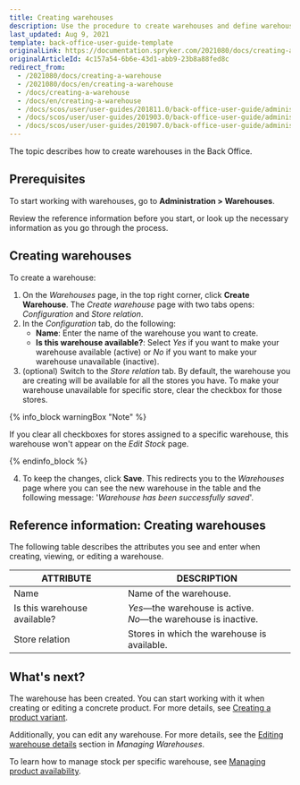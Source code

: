 ```yaml
---
title: Creating warehouses
description: Use the procedure to create warehouses and define warehouses per specific stores in the Back Office.
last_updated: Aug 9, 2021
template: back-office-user-guide-template
originalLink: https://documentation.spryker.com/2021080/docs/creating-a-warehouse
originalArticleId: 4c157a54-6b6e-43d1-abb9-23b8a88fed8c
redirect_from:
  - /2021080/docs/creating-a-warehouse
  - /2021080/docs/en/creating-a-warehouse
  - /docs/creating-a-warehouse
  - /docs/en/creating-a-warehouse
  - /docs/scos/user/user-guides/201811.0/back-office-user-guide/administration/warehouses/creating-warehouses.html
  - /docs/scos/user/user-guides/201903.0/back-office-user-guide/administration/warehouses/creating-warehouses.html
  - /docs/scos/user/user-guides/201907.0/back-office-user-guide/administration/warehouses/creating-warehouses.html
---
```


The topic describes how to create warehouses in the Back Office.

## Prerequisites

To start working with warehouses, go to **Administration&nbsp;<span aria-label="and then">></span> Warehouses**.

Review the reference information before you start, or look up the necessary information as you go through the process.

## Creating warehouses

To create a warehouse:

1. On the *Warehouses* page, in the top right corner, click **Create Warehouse**.
The *Create warehouse* page with two tabs opens: *Configuration* and *Store relation*.
2. In the *Configuration* tab, do the following:
    * **Name**: Enter the name of the warehouse you want to create.
    * **Is this warehouse available?**: Select *Yes* if you want to make your warehouse available (active) or *No* if you want to make your warehouse unavailable (inactive).
3. (optional) Switch to the *Store relation* tab. By default, the warehouse you are creating will be available for all the stores you have.
To make your warehouse unavailable for specific store, clear the checkbox for those stores.

{% info_block warningBox "Note" %}

If you clear all checkboxes for stores assigned to a specific warehouse, this warehouse won't appear on the *Edit Stock* page.

{% endinfo_block %}

4. To keep the changes, click **Save**. This redirects you to the *Warehouses* page where you can see the new warehouse in the table and the following message: '*Warehouse has been successfully saved*'.

## Reference information: Creating warehouses

The following table describes the attributes you see and enter when creating, viewing, or editing a warehouse.

| ATTRIBUTE | DESCRIPTION |
| --- | --- |
| Name | Name of the warehouse. |
| Is this warehouse available? | *Yes*—the warehouse is active.<br>*No*—the warehouse is inactive. |
| Store relation | Stores in which the warehouse is available. |

## What's next?

The warehouse has been created. You can start working with it when creating or editing a concrete product. For more details, see [Creating a product variant](/docs/scos/user/back-office-user-guides/{{page.version}}/catalog/products/manage-concrete-products/creating-product-variants.html).

Additionally, you can edit any warehouse. For more details, see the [Editing warehouse details](/docs/scos/user/back-office-user-guides/{{page.version}}/administration/warehouses/managing-warehouses.html#editing-warehouse-details) section in *Managing Warehouses*.

To learn how to manage stock per specific warehouse, see [Managing product availability](/docs/scos/user/back-office-user-guides/{{page.version}}/catalog/availability/managing-products-availability.html).
